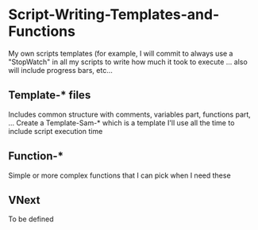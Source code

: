 # Script-Writing-Templates-and-Functions
My own scripts templates (for example, I will commit to always use a "StopWatch" in all my scripts to write how much it took to execute ... also will include progress bars, etc...
## Template-* files
Includes common structure with comments, variables part, functions part, ...
Create a Template-Sam-* which is a template I'll use all the time to include script execution time
## Function-*
Simple or more complex functions that I can pick when I need these
## VNext
To be defined
